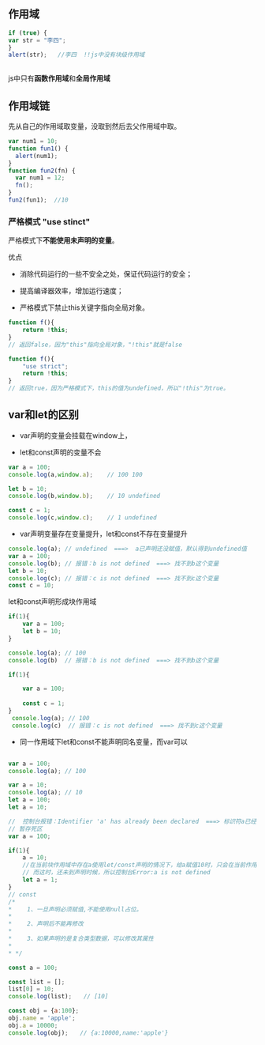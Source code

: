 ## 作用域

```javascript
if (true) {
var str = "李四";
}
alert(str);   //李四  !!js中没有块级作用域
 
```

js中只有**函数作用域**和**全局作用域**

 

## 作用域链

先从自己的作用域取变量，没取到然后去父作用域中取。

```javascript
var num1 = 10;
function fun1() {
  alert(num1);
}
function fun2(fn) {
  var num1 = 12;
  fn();
}
fun2(fun1);  //10
```

 

### 严格模式 "use stinct"

严格模式下**不能使用未声明的变量**。

优点

* 消除代码运行的一些不安全之处，保证代码运行的安全；

* 提高编译器效率，增加运行速度；

* 严格模式下禁止this关键字指向全局对象。

```javascript
function f(){
    return !this;
} 
// 返回false，因为"this"指向全局对象，"!this"就是false

function f(){ 
    "use strict";
    return !this;
} 
// 返回true，因为严格模式下，this的值为undefined，所以"!this"为true。
```

## var和let的区别

* var声明的变量会挂载在window上，

* let和const声明的变量不会

```javascript
var a = 100;
console.log(a,window.a);    // 100 100

let b = 10;
console.log(b,window.b);    // 10 undefined

const c = 1;
console.log(c,window.c);    // 1 undefined
```

* var声明变量存在变量提升，let和const不存在变量提升

```javascript
console.log(a); // undefined  ===>  a已声明还没赋值，默认得到undefined值
var a = 100;
console.log(b); // 报错：b is not defined  ===> 找不到b这个变量
let b = 10;
console.log(c); // 报错：c is not defined  ===> 找不到c这个变量
const c = 10;
```

let和const声明形成块作用域
```javascript
if(1){
    var a = 100;
    let b = 10;
}

console.log(a); // 100
console.log(b)  // 报错：b is not defined  ===> 找不到b这个变量

if(1){

    var a = 100;
        
    const c = 1;
}
 console.log(a); // 100
 console.log(c)  // 报错：c is not defined  ===> 找不到c这个变量
``` 

* 同一作用域下let和const不能声明同名变量，而var可以

```javascript

var a = 100;
console.log(a); // 100

var a = 10;
console.log(a); // 10
let a = 100;
let a = 10;

//  控制台报错：Identifier 'a' has already been declared  ===> 标识符a已经被声明了。
// 暂存死区
var a = 100;

if(1){
    a = 10;
    //在当前块作用域中存在a使用let/const声明的情况下，给a赋值10时，只会在当前作用域找变量a，
    // 而这时，还未到声明时候，所以控制台Error:a is not defined
    let a = 1;
}
// const
/*
* 　　1、一旦声明必须赋值,不能使用null占位。
*
* 　　2、声明后不能再修改
*
* 　　3、如果声明的是复合类型数据，可以修改其属性
*
* */

const a = 100; 

const list = [];
list[0] = 10;
console.log(list);　　// [10]

const obj = {a:100};
obj.name = 'apple';
obj.a = 10000;
console.log(obj);　　// {a:10000,name:'apple'}

```
